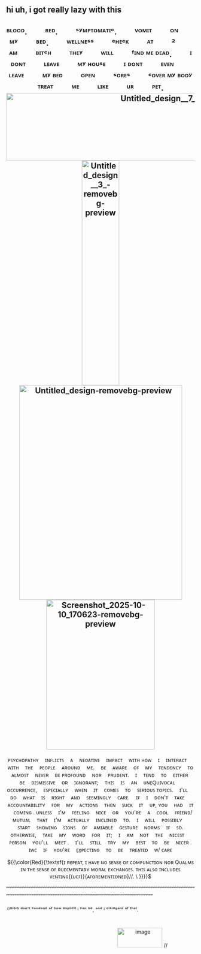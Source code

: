 hi uh, i got really lazy with this
---------
<div align="center">







ᴮᴸᴼᴼᴰ. ㅤㅤ ᴿᴱᴰ. ㅤㅤ ˢʸᴹᴾᵀᴼᴹᴬᵀᴵᶜ. ㅤㅤ ⱽᴼᴹᴵᵀ ㅤㅤ ᴼᴺ ㅤㅤ ᴹʸ ㅤㅤ ᴮᴱᴰ. ㅤㅤ  ᵂᴱᴸᴸᴺᴱˢˢ ㅤㅤ ᶜᴴᴱᶜᴷ ㅤㅤ ᴬᵀ ㅤㅤ ² ㅤㅤ ᴬᴹ ㅤㅤ ᴮᴵᵀᶜᴴ ㅤㅤ ᵀᴴᴱʸ ㅤㅤ ᵂᴵᴸᴸ ㅤㅤ ᶠᴵᴺᴰ ᴹᴱ ᴰᴱᴬᴰ. ㅤㅤ  ᴵ ᴰᴼᴺᵀ ㅤㅤ ᴸᴱᴬⱽᴱ ㅤㅤ ᴹʸ ᴴᴼᵁˢᴱ ㅤㅤ ᴵ ᴰᴼᴺᵀ ㅤㅤ ᴱⱽᴱᴺ ㅤㅤ ᴸᴱᴬⱽᴱ ㅤㅤ ᴹʸ ᴮᴱᴰ ㅤㅤ ᴼᴾᴱᴺ ㅤㅤ ˢᴼᴿᴱˢ ㅤㅤ ᶜᴼⱽᴱᴿ ᴹʸ ᴮᴼᴰʸ ㅤㅤ ᵀᴿᴱᴬᵀ ㅤㅤ ᴹᴱ ㅤㅤ ᴸᴵᴷᴱ ㅤㅤ ᵁᴿ ㅤㅤ ᴾᴱᵀ. ㅤㅤ
<img width="1000" height="180" alt="Untitled_design__7_-removebg-preview" src="https://github.com/user-attachments/assets/6fade43d-7c61-407a-9682-7f844efa7b99" />
<img width="100" height="600" alt="Untitled_design__3_-removebg-preview" src="https://github.com/user-attachments/assets/0559c6f0-e294-414b-b166-3cf463d2ab21" />
<img width="435" height="573" alt="Untitled_design-removebg-preview" src="https://github.com/user-attachments/assets/6c0c6d52-c098-4d8a-9fa5-f0a44c20f09b" /><img width="290" height="400" alt="Screenshot_2025-10-10_170623-removebg-preview" src="https://github.com/user-attachments/assets/f21bebb7-7d61-4aee-941c-db10106d9702" />
--------------------------------
ᴘꜱʏᴄʜᴏᴘᴀᴛʜʏ ㅤɪɴꜰʟɪᴄᴛꜱ ㅤᴀ ㅤɴᴇɢᴀᴛɪᴠᴇ ㅤɪᴍᴘᴀᴄᴛㅤ ᴡɪᴛʜ ʜᴏᴡ ㅤɪ ㅤɪɴᴛᴇʀᴀᴄᴛ ㅤᴡɪᴛʜ ㅤᴛʜᴇ ㅤᴘᴇᴏᴘʟᴇ ㅤᴀʀᴏᴜɴᴅ ㅤᴍᴇ. ㅤʙᴇ ㅤᴀᴡᴀʀᴇ ㅤᴏꜰ ㅤᴍʏ ㅤᴛᴇɴᴅᴇɴᴄʏ ㅤᴛᴏ ㅤᴀʟᴍᴏꜱᴛ ㅤɴᴇᴠᴇʀ ㅤʙᴇ ᴘʀᴏꜰᴏᴜɴᴅ ㅤɴᴏʀ ㅤᴘʀᴜᴅᴇɴᴛ. ㅤɪ ㅤᴛᴇɴᴅ ㅤᴛᴏ ㅤᴇɪᴛʜᴇʀ ㅤʙᴇ ㅤᴅɪꜱᴍɪꜱꜱɪᴠᴇ ㅤᴏʀ ㅤɪɢɴᴏʀᴀɴᴛ; ㅤᴛʜɪꜱ ㅤɪꜱ ㅤᴀɴ ㅤᴜɴᴇ̠Q̠ᴜɪᴠᴏᴄᴀʟ ㅤᴏᴄᴄᴜʀʀᴇɴᴄᴇ, ㅤᴇꜱᴘᴇᴄɪᴀʟʟʏ ㅤᴡʜᴇɴ ㅤɪᴛ ㅤᴄᴏᴍᴇꜱ ㅤᴛᴏ ㅤꜱᴇʀɪᴏᴜꜱ ᴛᴏᴘɪᴄꜱ. ㅤɪ'ʟʟ ㅤᴅᴏ ㅤᴡʜᴀᴛ ㅤɪꜱ ㅤʀɪɢʜᴛ ㅤᴀɴᴅ ㅤꜱᴇᴇᴍɪɴɢʟʏ ㅤᴄᴀʀᴇ.   ㅤɪꜰ ㅤɪ ㅤᴅᴏɴ'ᴛ ㅤᴛᴀᴋᴇ ㅤᴀᴄᴄᴏᴜɴᴛᴀʙɪʟɪᴛʏ ㅤꜰᴏʀ ㅤᴍʏ ㅤᴀᴄᴛɪᴏɴꜱ ㅤᴛʜᴇɴ ㅤꜱᴜᴄᴋ ㅤɪᴛ ㅤᴜᴘ, ʏᴏᴜ ㅤʜᴀᴅ ㅤɪᴛ ㅤᴄᴏᴍɪɴɢ . ᴜɴʟᴇꜱꜱ ㅤɪ'ᴍ ㅤꜰᴇᴇʟɪɴɢ ㅤɴɪᴄᴇ ㅤᴏʀ ㅤʏᴏᴜ'ʀᴇ ㅤᴀ ㅤᴄᴏᴏʟ ㅤꜰʀɪᴇɴᴅ/ᴍᴜᴛᴜᴀʟ ㅤᴛʜᴀᴛ ㅤɪ'ᴍ ㅤᴀᴄᴛᴜᴀʟʟʏ ㅤɪɴᴄʟɪɴᴇᴅ ㅤᴛᴏ. ㅤɪ ㅤᴡɪʟʟ ㅤᴘᴏꜱꜱɪʙʟʏ ㅤꜱᴛᴀʀᴛ ㅤꜱʜᴏᴡɪɴɢ ㅤꜱɪɢɴꜱ ㅤᴏꜰ ㅤᴀᴍɪᴀʙʟᴇ ㅤɢᴇꜱᴛᴜʀᴇ ㅤɴᴏʀᴍꜱ ㅤɪꜰ ㅤꜱᴏ. ᴏᴛʜᴇʀᴡɪꜱᴇ, ㅤᴛᴀᴋᴇ ㅤᴍʏ ㅤᴡᴏʀᴅ ㅤꜰᴏʀ ㅤɪᴛ; ㅤɪ ㅤᴀᴍ ㅤɴᴏᴛ ㅤᴛʜᴇ ㅤɴɪᴄᴇꜱᴛ ㅤᴘᴇʀꜱᴏɴ ㅤʏᴏᴜ'ʟʟ ㅤᴍᴇᴇᴛ . ㅤɪ'ʟʟ ㅤꜱᴛɪʟʟ ㅤᴛʀʏ ㅤᴍʏ ㅤʙᴇꜱᴛ ㅤᴛᴏ ㅤʙᴇ ㅤɴɪᴄᴇʀ .   ɪᴡᴄ ㅤɪꜰ ㅤʏᴏᴜ'ʀᴇ ㅤᴇ̠x̠ᴘᴇᴄᴛɪɴɢ ㅤᴛᴏ ㅤʙᴇ ㅤᴛʀᴇᴀᴛᴇᴅ ㅤᴡ/ ᴄᴀʀᴇ

  ${{\color{Red}{\textsf{ɪ ʀᴇᴘᴇᴀᴛ, ɪ ʜᴀᴠᴇ ɴᴏ ꜱᴇɴꜱᴇ ᴏꜰ ᴄᴏᴍᴘᴜɴᴄᴛɪᴏɴ ɴᴏʀ Qᴜᴀʟᴍꜱ ɪɴ ᴛʜᴇ ꜱᴇɴꜱᴇ ᴏꜰ ʀᴜᴅɪᴍᴇɴᴛᴀʀʏ ᴍᴏʀᴀʟ ᴇxᴄʜᴀɴɢᴇꜱ. ᴛʜɪꜱ ᴀʟꜱᴏ ɪɴᴄʟᴜᴅᴇꜱ ᴠᴇɴᴛɪɴɢ{(ᴜᴄꜰ)}{ᴀꜰᴏʀᴇᴍᴇɴᴛɪᴏɴᴇᴅ}//.
\ }}}}$
</div>
﹌﹌﹌﹌﹌﹌﹌﹌﹌﹌﹌﹌﹌﹌﹌﹌﹌﹌﹌﹌﹌﹌﹌﹌﹌﹌﹌﹌﹌﹌﹌﹌﹌﹌﹌﹌﹌﹌﹌﹌﹌﹌﹌﹌﹌﹌﹌﹌﹌﹌﹌﹌﹌﹌﹌﹌﹌﹌﹌﹌﹌﹌﹌﹌

<p align="center">ᴼᵗʰᵉʳˢ ᵈᵒⁿ'ᵗ ᶜᵒⁿᵈᵒⁿᵉ ᵒᶠ ʰᵒʷ ᵉˣᵖˡⁱᶜⁱᵗ ᴵ ᶜᵃⁿ ᵇᵉ, ᵃⁿᵈ ᴵ ᵈⁱˢʳᵉᵍᵃʳᵈ ᵒᶠ ᵗʰᵃᵗ.ㅤ ㅤㅤ ㅤㅤ ㅤㅤ ㅤㅤ ㅤㅤ ㅤㅤ ㅤㅤ ㅤㅤ ㅤㅤ ㅤㅤ ㅤㅤ ㅤㅤ ㅤㅤ ㅤㅤ ㅤㅤ ㅤㅤ ㅤㅤ ㅤㅤ ㅤㅤ ㅤㅤ ㅤㅤ ㅤㅤ ㅤㅤ ㅤㅤ ㅤㅤ ㅤㅤ ㅤㅤ ㅤㅤ ㅤㅤ ㅤㅤ ㅤㅤ ㅤㅤ ㅤㅤ ㅤㅤ ㅤㅤ ㅤㅤ ㅤㅤ ㅤㅤ ㅤㅤ ㅤㅤ ㅤㅤ ㅤㅤ ㅤㅤ ㅤㅤ ㅤㅤ ㅤ
 <img width="120" height="52" alt="image" src="https://github.com/user-attachments/assets/b3912cb7-79ee-4dab-a938-52e6b1936051" />
//




